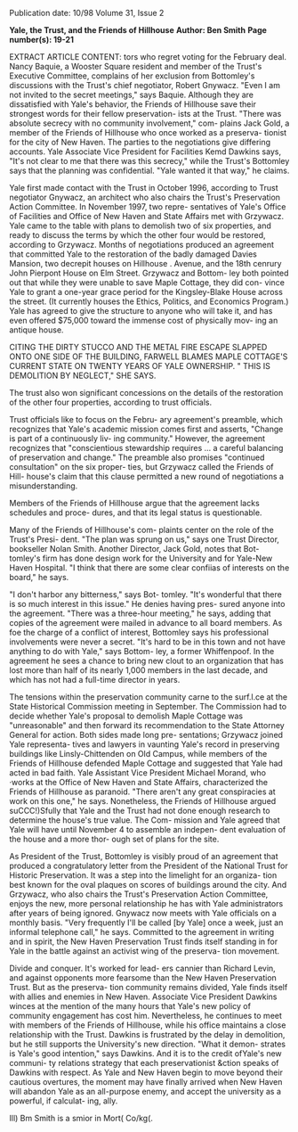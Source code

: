 Publication date: 10/98
Volume 31, Issue 2

**Yale, the Trust, and the Friends of Hillhouse**
**Author: Ben Smith**
**Page number(s): 19-21**

EXTRACT ARTICLE CONTENT:
tors who regret voting for the February deal. 
Nancy Baquie, a Wooster Square resident and 
member of the Trust's Executive Committee, 
complains of her exclusion from Bottomley's 
discussions with the Trust's chief negotiator, 
Robert Gnywacz. "Even I am not invited to 
the secret meetings," says Baquie. 
Although they are dissatisfied with Yale's 
behavior, the Friends of Hillhouse save their 
strongest words for their fellow preservation-
ists at the Trust. "There was absolute secrecy 
with 
no 
community 
involvement," 
com-
plains Jack 
Gold, a 
member of the Friends 
of Hillhouse who once 
worked as a preserva-
tionist for the city of 
New Haven. The parties 
to the negotiations give 
differing accounts. Yale 
Associate Vice President 
for 
Facilities 
Kemd 
Dawkins says, "It's not 
clear to me that there 
was this secrecy," while 
the Trust's 
Bottomley 
says that the planning was confidential. "Yale 
wanted it that way," he claims. 


Yale first made contact with the Trust in 
October 1996, according to Trust 
negotiator Gnywacz, an architect who 
also chairs the Trust's Preservation Action 
Committee. In November 1997, two repre-
sentatives of Yale's Office of Facilities and 
Office of New Haven and State Affairs met 
with Grzywacz. Yale came to the table with 
plans to demolish two of six properties, and 
ready to discuss the terms by which the other 
four would be restored, 
according 
to 
Grzywacz. Months of negotiations produced 
an agreement that committed Yale to the 
restoration of the badly damaged Davies 
Mansion, two decrepit houses on Hillhouse . 
Avenue, and the 18th cenrury John Pierpont 
House on Elm Street. Grzywacz and Bottom-
ley both pointed out that while they were 
unable to save Maple 
Cottage, they did con-
vince Yale to grant a 
one-year grace period 
for the Kingsley-Blake 
House across the street. 
(It currently houses the 
Ethics, 
Politics, 
and 
Economics 
Program.) 
Yale has agreed to give 
the structure to anyone 
who will take it, and has 
even offered $75,000 
toward 
the immense 
cost of physically mov-
ing an antique house. 

CITING THE DIRTY STUCCO 
AND THE METAL FIRE 
ESCAPE SLAPPED ONTO 
ONE SIDE OF THE 
BUILDING, FARWELL 
BLAMES MAPLE COTTAGE'S 
CURRENT STATE ON 
TWENTY YEARS OF YALE 
OWNERSHIP. " THIS IS 
DEMOLITION BY 
NEGLECT," SHE SAYS. 

The trust also won significant concessions on 
the details of the restoration of the other four 
properties, according to trust officials. 


Trust officials like to focus on the Febru-
ary agreement's preamble, which recognizes 
that Yale's academic mission comes first and 
asserts, "Change is part of a continuously liv-
ing community." However, the agreement 
recognizes that "conscientious stewardship 
requires ... a careful balancing of preservation 
and change." The preamble also promises 
"continued consultation" on the six proper-
ties, but Grzywacz called the Friends of Hill-
house's claim that this clause permitted a new 
round of negotiations a misunderstanding. 


Members of the Friends of Hillhouse argue 
that the agreement lacks schedules and proce-
dures, and that its legal status is questionable. 


Many of the Friends of Hillhouse's com-
plaints center on the role of the Trust's Presi-
dent. "The plan was sprung on us," says one 
Trust Director, bookseller Nolan Smith. 
Another Director, Jack Gold, notes that Bot-
tomley's firm has done design work for the 
University and for Yale-New Haven Hospital. 
"I think that there are some clear confiias of 
interests on the board," he says. 


"I don't harbor any bitterness," says Bot-
tomley. "It's wonderful that there is so much 
interest in this issue." He denies having pres-
sured anyone into the agreement. "There was 
a three-hour meeting," he says, adding that 
copies of the agreement were mailed in 
advance to all board members. As foe the 
charge of a conflict of interest, Bottomley says 
his professional involvements were never a 
secret. "It's hard to be in this town and not 
have anything to do with Yale," says Bottom-
ley, a former Whiffenpoof. In the agreement 
he sees a chance to bring new clout to an 
organization that has lost more than half of its 
nearly 1,000 members in the last decade, and 
which has not had a full-time director in 
years. 


The tensions within the preservation 
community carne to the surf.l.ce at the 
State Historical Commission meeting 
in September. The Commission had to decide 
whether Yale's proposal to demolish Maple 
Cottage was "unreasonable" and then forward 
its recommendation to the State Attorney 
General for action. Both sides made long pre-
sentations; Grzywacz joined Yale representa-
tives and lawyers in vaunting Yale's record in 
preserving buildings like Linsly-Chittenden 
on Old Campus, while members of the 
Friends of Hillhouse defended Maple Cottage 
and suggested that Yale had acted in bad faith. 
Yale 
Assistant Vice 
President 
Michael 
Morand, who ·works at the Office of New 
Haven and State Affairs, characterized the 
Friends of Hillhouse as paranoid. "There 
aren't any great conspiracies at work on this 
one," he says. Nonetheless, the Friends of 
Hillhouse argued suCCC!)Sfully that Yale and 
the Trust had not done enough research to 
determine the house's true value. The Com-
mission and Yale agreed that Yale will have 
until November 4 to assemble an indepen-
dent evaluation of the house and a more thor-
ough set of plans for the site. 


As President of the Trust, Bottomley is 
visibly proud of an agreement that produced a 
congratulatory letter from the President of the 
National Trust for Historic Preservation. It 
was a step into the limelight for an organiza-
tion best known for the oval plaques on scores 
of buildings around the city. And Grzywacz, 
who also chairs the Trust's Preservation Action 
Committee, enjoys the new, more personal 
relationship he has with Yale administrators 
after years of being ignored. Gnywacz now 
meets with Yale officials on a monthly basis. 
"Very frequently I'll be called [by Yale] once a 
week, just an informal telephone call," he 
says. Committed to the agreement in writing 
and in spirit, the New Haven Preservation 
Trust finds itself standing in for Yale in the 
battle against an activist wing of the preserva-
tion movement. 


Divide and conquer. It's worked for lead-
ers cannier than Richard Levin, and against 
opponents more fearsome than the New 
Haven Preservation Trust. But as the preserva-
tion community remains divided, Yale finds 
itself with allies and enemies in New Haven. 
Associate Vice President Dawkins winces at 
the mention of the many hours that Yale's 
new policy of community engagement has 
cost him. Nevertheless, he continues to meet 
with members of the Friends of Hillhouse, 
while his office maintains a close relationship 
with the Trust. Dawkins is frustrated by the 
delay in demolition, but he still supports the 
University's new direction. "What it demon-
strates is Yale's good intention," says Dawkins. 
And it is to the credit ofYale's new communi-
ty relations strategy that each preservationist 
&ction speaks of Dawkins with respect. As 
Yale and New Haven begin to move beyond 
their cautious overtures, the moment may 
have finally arrived when New Haven will 
abandon Yale as an all-purpose enemy, and 
accept the university as a powerful, if calculat-
ing, ally. 


Ill) 
Bm Smith is a smior in Mort( Co/kg(.